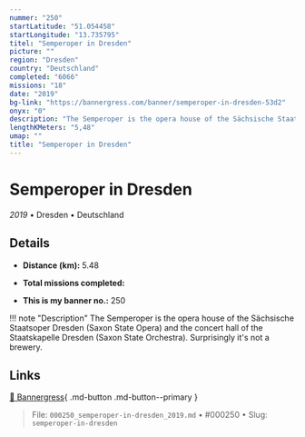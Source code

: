 ```yaml
---
nummer: "250"
startLatitude: "51.054458"
startLongitude: "13.735795"
titel: "Semperoper in Dresden"
picture: ""
region: "Dresden"
country: "Deutschland"
completed: "6066"
missions: "18"
date: "2019"
bg-link: "https://bannergress.com/banner/semperoper-in-dresden-53d2"
onyx: "0"
description: "The Semperoper is the opera house of the Sächsische Staatsoper Dresden (Saxon State Opera) and the concert hall of the Staatskapelle Dresden (Saxon State Orchestra). Surprisingly it's not a brewery."
lengthKMeters: "5,48"
umap: ""
title: "Semperoper in Dresden"
---
```

# Semperoper in Dresden

*2019* • Dresden • Deutschland



## Details
- **Distance (km):** 5.48

- **Total missions completed:** 
- **This is my banner no.:** 250


!!! note "Description"
    The Semperoper is the opera house of the Sächsische Staatsoper Dresden (Saxon State Opera) and the concert hall of the Staatskapelle Dresden (Saxon State Orchestra). Surprisingly it's not a brewery.



## Links
[🔗 Bannergress](https://bannergress.com/banner/semperoper-in-dresden-53d2){ .md-button .md-button--primary }



> File: `000250_semperoper-in-dresden_2019.md` • #000250 • Slug: `semperoper-in-dresden`
